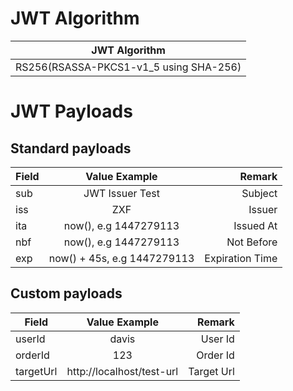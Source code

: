 # JWT Algorithm
| JWT Algorithm                          |
|----------------------------------------|
| RS256(RSASSA-PKCS1-v1_5 using SHA-256) |

# JWT Payloads
## Standard payloads
| Field |        Value Example        |          Remark |
|-------|:---------------------------:|----------------:|
| sub   |       JWT Issuer Test       |         Subject |
| iss   |             ZXF             |          Issuer |
| ita   |    now(), e.g 1447279113    |       Issued At |
| nbf   |    now(), e.g 1447279113    |      Not Before |
| exp   | now() + 45s, e.g 1447279113 | Expiration Time |
## Custom payloads
| Field     |       Value Example       |     Remark |
|-----------|:-------------------------:|-----------:|
| userId    |           davis           |    User Id |
| orderId   |            123            |   Order Id |
| targetUrl | http://localhost/test-url | Target Url |
